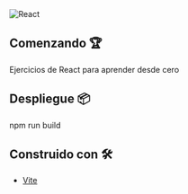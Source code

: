 <image src="https://res.cloudinary.com/practicaldev/image/fetch/s--fced_LNQ--/c_imagga_scale,f_auto,fl_progressive,h_420,q_auto,w_1000/https://dev-to-uploads.s3.amazonaws.com/i/1zg83mt0lo13dfmff1cr.png" alt="React">

## Comenzando 🏆

Ejercicios de React para aprender desde cero

## Despliegue 📦

npm run build

## Construido con 🛠️

* [Vite](https://vitejs.dev) 